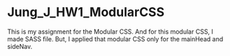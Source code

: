 # Jung_J_HW1_ModularCSS

This is my assignment for the Modular CSS. And for this modular CSS, I made SASS file.
But, I applied that modular CSS only for the mainHead and sideNav.
